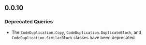 ## 0.0.10

### Deprecated Queries

* The `CodeDuplication.Copy`, `CodeDuplication.DuplicateBlock`, and `CodeDuplication.SimilarBlock` classes have been deprecated.

